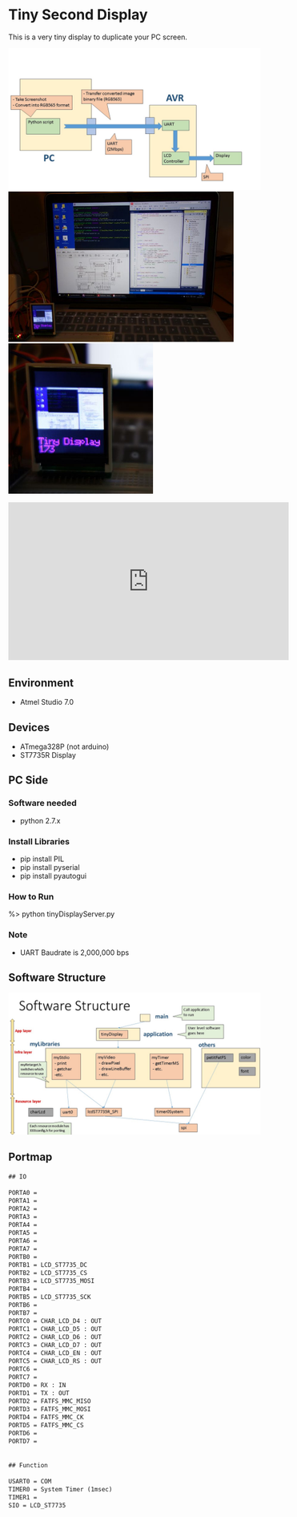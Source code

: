 # Tiny Second Display

This is a very tiny display to duplicate your PC screen.

![Big picture](01_doc/TinyDisplayBigPicture.jpg)
<img src="01_doc/picture_00.jpg" alt="代替テキスト" height="300px">
<img src="01_doc/picture_01.jpg" alt="代替テキスト" height="300px">
<iframe width="560" height="315" src="https://www.youtube.com/embed/grzDsh2M5ko" frameborder="0" allowfullscreen></iframe>

## Environment
* Atmel Studio 7.0

## Devices
* ATmega328P (not arduino)
* ST7735R Display

## PC Side
### Software needed
* python 2.7.x

### Install Libraries
* pip install PIL
* pip install pyserial
* pip install pyautogui

### How to Run
%> python tinyDisplayServer.py

### Note
* UART Baudrate is 2,000,000 bps


## Software Structure
![Software Structure](01_doc/TinyDisplaySoftwareStructure.jpg)


## Portmap
```
## IO

PORTA0 = 
PORTA1 = 
PORTA2 = 
PORTA3 = 
PORTA4 = 
PORTA5 = 
PORTA6 = 
PORTA7 = 
PORTB0 = 
PORTB1 = LCD_ST7735_DC
PORTB2 = LCD_ST7735_CS
PORTB3 = LCD_ST7735_MOSI
PORTB4 = 
PORTB5 = LCD_ST7735_SCK
PORTB6 = 
PORTB7 = 
PORTC0 = CHAR_LCD_D4 : OUT
PORTC1 = CHAR_LCD_D5 : OUT
PORTC2 = CHAR_LCD_D6 : OUT
PORTC3 = CHAR_LCD_D7 : OUT
PORTC4 = CHAR_LCD_EN : OUT
PORTC5 = CHAR_LCD_RS : OUT
PORTC6 = 
PORTC7 = 
PORTD0 = RX : IN
PORTD1 = TX : OUT
PORTD2 = FATFS_MMC_MISO
PORTD3 = FATFS_MMC_MOSI
PORTD4 = FATFS_MMC_CK
PORTD5 = FATFS_MMC_CS
PORTD6 = 
PORTD7 = 


## Function

USART0 = COM
TIMER0 = System Timer (1msec)
TIMER1 = 
SIO = LCD_ST7735
```
